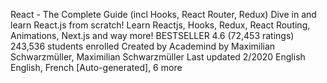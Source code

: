 React - The Complete Guide (incl Hooks, React Router, Redux)
Dive in and learn React.js from scratch! Learn Reactjs, Hooks, Redux, React Routing, Animations, Next.js and way more!
BESTSELLER
4.6 (72,453 ratings)
243,536 students enrolled
Created by Academind by Maximilian Schwarzmüller, Maximilian Schwarzmüller
Last updated 2/2020
 English
 English, French [Auto-generated], 6 more

